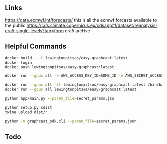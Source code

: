 ## Links

<https://data.ecmwf.int/forecasts/> this is all the ecmwf forcasts available to the public
<https://cds.climate.copernicus.eu/cdsapp#!/dataset/reanalysis-era5-single-levels?tab=form> era5 archive

## Helpful Commands

```bash
docker build . -t lewingtonpitsos/easy-graphcast:latest
docker login
docker push lewingtonpitsos/easy-graphcast:latest

docker run --gpus all -e AWS_ACCESS_KEY_ID=SOME_ID -e AWS_SECRET_ACCESS_KEY=SOME_SECRET -e AWS_BUCKET=somebucket -e AWS_REGION=ap-southeast-2 -e CDS_KEY=asdfasdfa -e CDS_URL=https://asdfasdfas/sdfa/a -e GRAPHCAST_FORCAST_LIST="[{'start': '2023122518', 'hours_to_forcast': 48}]" lewingtonpitsos/easy-graphcast:latest

docker run --gpus all -it lewingtonpitsos/easy-graphcast:latest /bin/bash
docker run --gpus all lewingtonpitsos/easy-graphcast:latest

python app/main.py --param_file=secret_params.jso

python setup.py sdist
twine upload dist/*

python -m graphcast_sdk.cli --param_file=secret_params.json
```

## Todo
